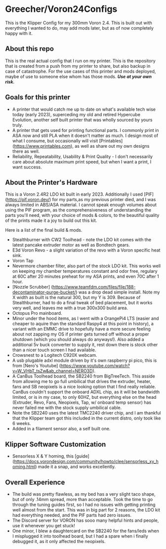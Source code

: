 # Greecher/Voron24Configs

This is the Klipper Config for my 300mm Voron 2.4. This is built out with everything I wanted to do, may add mods later, but as of now completely happy with it.

## About this repo

This is the real actual config that I run on my printer. This is the repository that is created from a push from my printer to share, but also backup in case of catastrophe.  For the use cases of this printer and mods deployed, maybe of use to someone else whom has those mods. ***Use at your own risk.***

## Goals for this printer
* A printer that would catch me up to date on what's available tech wise today (early 2023), superceding my old and retired Hypercube Evolution, another self built printer that was wholly sourced by yours truly.
* A printer that gets used for printing functional parts. I commonly print in ASA now and still PLA when it doesn't matter as much.  I design most of what I consume, but occasionally will visit [Printables] (https://www.printables.com), as well as share out my own designs there as well.
* Reliability, Repeatability, Usability & Print Quality - I don't necessarily care about absolute maximum print speed, but when I want a print, I want success.

## About the Printer's Hardware

This is a Voron 2.4R2 LDO kit built in early 2023.  Additionally I used [PIF] (https://pif.voron.dev/) for my parts,as my previous printer died, and I was always limited in ABS/ASA material.  I cannot speak enough volumes about using the PIF program, as the comprehensiveness of understanding the parts you'll need, with your choice of mods & colors, to the beautiful quality of the prints made it a joy to build out this kit.

Here is a list of the final build & mods.

* Stealthburner with CW2 Toolhead - note the LDO kit comes with the latest pancake extruder motor as well as Bondtech gears.
* E3d Voron Revo - a slight variation of the revo with a Voron specific heat sink.
* Voron Tap
* Nevermore chamber filter, also part of the stock LDO kit.  This works well on keeping my chamber temperatures constant and odor free, regulary at 60C after 20 minutes preheat for my ASA prints, and even 70C after 1 hour.
* [Nozzle Scrubber] (https://www.teamfdm.com/files/file/188-decontaminator-purge-bucket/) was a drop dead simple install.  Note my X width as built is the natural 300, but my Y is 309.  Because of Stealthburner, had to do a final tweak of bed placement, but it works very well, and leaves me with a true 300x300 build area. 
* Octopus Pro mainboard.
* Minor under the hood items, as I went with a OrangePi4 LTS (easier and cheaper to aquire than the standard Raspy4 at this point in history), a variant with an EMMC drive to hopefully have a more secure feeling about not zapping my OS if printer gets turned off without a proper shutdown (which you should always do anyways!).  Also added a additional 5v buck converter to supply it, rest down there is stock other than a nicer touch screen I had available.
* Crowsnest to a Logitech C920X webcam.
* A usb plugable adxl module driven by it's own raspberry pi pico, this is from [Nero's Youtube] (https://www.youtube.com/watch?v=W_VHbT_tsZw&ab_channel=NERO3D).
* A CanBus Toolhead board, the SB2240 from BigTreeTech.  This asside from allowing me to go full umbilical that drives the extruder, heater, fans and SB neopixels is a nice looking option that I find really reliable.  CanBus couldn't support the onboard ADXL chip, as it will be bandwidth limited, or is in my case, to only 60HZ, but everything else on the head (Extruder, Revo, Fans, Neopixels, Tap, w/ onboard temp sensor) has never failed me with the stock supply umbilical cable.
* Note the SB2240 uses the latest TMC2240 driver chip, and I am thankful that the Klipper team got this included in the current distro, only took like 6 weeks.
* Added in a filament sensor also, a self built one.

## Klipper Software Customization
* Sensorless X & Y homing, this [guide] (https://docs.vorondesign.com/community/howto/clee/sensorless_xy_homing.html) made it a snap, and works excellently.

## Overall Experience
* The build was pretty flawless, as my bed has a very slight taco shape, but of only .14mm spread, more than acceptable.  Took the time to go through the tuning guides first, so I had no issues with getting printing well almost from the start.  This was in big part for 2 reasons, the LDO kit had everything needed, and the PIF parts had zero issues.
* The Discord server for VORON has sooo many helpful hints and people, use it whenever you get stuck!
* One minor, I blew a daughtercard on the SB2240 for the fans/leds when I misplugged it into toolhead board, but I had a spare when i finally debugged it, as it only affected the neopixels.

